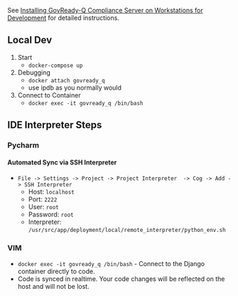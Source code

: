 
See [Installing GovReady-Q Compliance Server on Workstations for Development](https://govready-q.readthedocs.io/en/latest/deploy_local_dev.html) for detailed instructions.

## Local Dev
1. Start
    -  `docker-compose up`
2. Debugging
    - `docker attach govready_q`
    - use ipdb as you normally would
3. Connect to Container
    - `docker exec -it govready_q /bin/bash`
    
    
## IDE Interpreter Steps

### Pycharm
#### Automated Sync via SSH Interpreter
- `File -> Settings -> Project -> Project Interpreter  -> Cog -> Add -> SSH Interpreter`
    - Host: `localhost`
    - Port: `2222`
    - User: `root`
    - Password: `root`
    - Interpreter: `/usr/src/app/deployment/local/remote_interpreter/python_env.sh`

### VIM
- `docker exec -it govready_q /bin/bash` - Connect to the Django container directly to code.
- Code is synced in realtime.  Your code changes will be reflected on the host and will not be lost.

